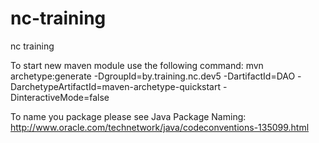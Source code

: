 # nc-training
nc training

To start new maven module use the following command:
mvn archetype:generate -DgroupId=by.training.nc.dev5 -DartifactId=DAO
	-DarchetypeArtifactId=maven-archetype-quickstart -DinteractiveMode=false

To name you package please see Java Package Naming:
http://www.oracle.com/technetwork/java/codeconventions-135099.html